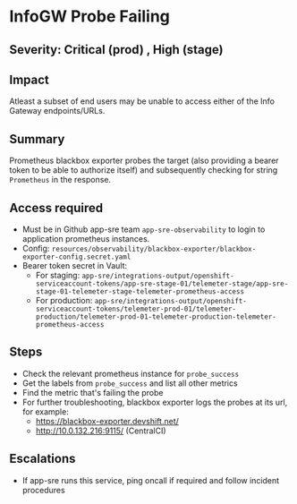 # InfoGW Probe Failing

## Severity: Critical (prod) , High (stage)

## Impact

Atleast a subset of end users may be unable to access either of the Info Gateway endpoints/URLs.

## Summary

Prometheus blackbox exporter probes the target (also providing a bearer token to be able to authorize itself) and subsequently checking for string `Prometheus` in the response.

## Access required

- Must be in Github app-sre team `app-sre-observability` to login to application prometheus instances.
- Config: `resources/observability/blackbox-exporter/blackbox-exporter-config.secret.yaml`
- Bearer token secret in Vault:
  - For staging: `app-sre/integrations-output/openshift-serviceaccount-tokens/app-sre-stage-01/telemeter-stage/app-sre-stage-01-telemeter-stage-telemeter-prometheus-access`
  - For production: `app-sre/integrations-output/openshift-serviceaccount-tokens/telemeter-prod-01/telemeter-production/telemeter-prod-01-telemeter-production-telemeter-prometheus-access`


## Steps

- Check the relevant prometheus instance for `probe_success`
- Get the labels from `probe_success` and list all other metrics
- Find the metric that's failing the probe
- For further troubleshooting, blackbox exporter logs the probes at its url, for example:
    - https://blackbox-exporter.devshift.net/
    - http://10.0.132.216:9115/ (CentralCI)

## Escalations

- If app-sre runs this service, ping oncall if required and follow incident procedures
